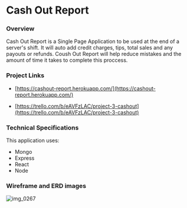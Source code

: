 # Cash Out Report

### Overview
Cash Out Report is a Single Page Application to be used at the end of a server's shift. It will auto add credit charges, tips, total sales and any payouts or refunds. Coush Out Report will help reduce mistakes and the amount of time it takes to complete this proccess.

### Project Links

- [https://cashout-report.herokuapp.com/](https://cashout-report.herokuapp.com/)

- [https://trello.com/b/eAVFzLAC/project-3-cashout](https://trello.com/b/eAVFzLAC/project-3-cashout)

### Technical Specifications

This application uses:

- Mongo
- Express
- React
- Node


### Wireframe and ERD images
![img_0267](https://user-images.githubusercontent.com/10038637/29522927-1e470dec-8659-11e7-8419-050f54995bc7.JPG)
